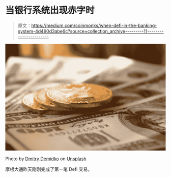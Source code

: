 # 当银行系统出现赤字时

> 原文：<https://medium.com/coinmonks/when-defi-in-the-banking-system-4d490d3abe6c?source=collection_archive---------11----------------------->

![](img/d12d0c83e764f53de682020ae558e917.png)

Photo by [Dmitry Demidko](https://unsplash.com/@wildbook?utm_source=medium&utm_medium=referral) on [Unsplash](https://unsplash.com?utm_source=medium&utm_medium=referral)

摩根大通昨天刚刚完成了第一笔 Defi 交易。